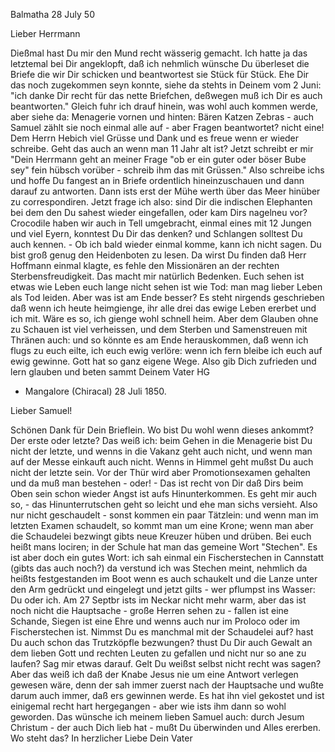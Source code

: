  Balmatha 28 July 50

Lieber Herrmann

Dießmal hast Du mir den Mund recht wässerig gemacht. Ich hatte ja das letztemal bei Dir angeklopft, daß ich nehmlich wünsche Du überleset die Briefe die wir Dir schicken und beantwortest sie Stück für Stück. Ehe Dir das noch zugekommen seyn konnte, siehe da stehts in Deinem vom 2 Juni: "ich danke Dir recht für das nette Briefchen, deßwegen muß ich Dir es auch beantworten." Gleich fuhr ich drauf hinein, was wohl auch kommen werde, aber siehe da: Menagerie vornen und hinten: Bären Katzen Zebras - auch Samuel zählt sie noch einmal alle auf - aber Fragen beantwortet? nicht eine! Dem Herrn Hebich viel Grüsse und Dank und es freue wenn er wieder schreibe. Geht das auch an wenn man 11 Jahr alt ist? Jetzt schreibt er mir "Dein Herrmann geht an meiner Frage "ob er ein guter oder böser Bube sey" fein hübsch vorüber - schreib ihm das mit Grüssen." Also schreibe ichs und hoffe Du fangest an in Briefe ordentlich hineinzuschauen und dann darauf zu antworten. Dann ists erst der Mühe werth über das Meer hinüber zu correspondiren. Jetzt frage ich also: sind Dir die indischen Elephanten bei dem den Du sahest wieder eingefallen, oder kam Dirs nagelneu vor? Crocodile haben wir auch in Tell umgebracht, einmal eines mit 12 Jungen und viel Eyern, konntest Du Dir das denken? und Schlangen solltest Du auch kennen. - Ob ich bald wieder einmal komme, kann ich nicht sagen. Du bist groß genug den Heidenboten zu lesen. Da wirst Du finden daß Herr Hoffmann einmal klagte, es fehle den Missionären an der rechten Sterbensfreudigkeit. Das macht mir natürlich Bedenken. Euch sehen ist etwas wie Leben euch lange nicht sehen ist wie Tod: man mag lieber Leben als Tod leiden. Aber was ist am Ende besser? Es steht nirgends geschrieben daß wenn ich heute heimgienge, ihr alle drei das ewige Leben ererbet und ich mit. Wäre es so, ich gienge wohl schnell heim. Aber dem Glauben ohne zu Schauen ist viel verheissen, und dem Sterben und Samenstreuen mit Thränen auch: und so könnte es am Ende herauskommen, daß wenn ich flugs zu euch eilte, ich euch ewig verlöre: wenn ich fern bleibe ich euch auf ewig gewinne. Gott hat so ganz eigene Wege. Also gib Dich zufrieden und lern glauben und beten sammt Deinem Vater HG
+ Mangalore (Chiracal) 28 Juli 1850.

Lieber Samuel!

Schönen Dank für Dein Brieflein. Wo bist Du wohl wenn dieses ankommt? Der erste oder letzte? Das weiß ich: beim Gehen in die Menagerie bist Du nicht der letzte, und wenns in die Vakanz geht auch nicht, und wenn man auf der Messe einkauft auch nicht. Wenns in Himmel geht mußst Du auch nicht der letzte sein. Vor der Thür wird aber Promotionsexamen gehalten und da muß man bestehen - oder! - Das ist recht von Dir daß Dirs beim Oben sein schon wieder Angst ist aufs Hinunterkommen. Es geht mir auch so, - das Hinunterrutschen geht so leicht und ehe man sichs versieht. Also nur nicht geschaudelt - sonst kommen ein paar Tätzlein: und wenn man im letzten Examen schaudelt, so kommt man um eine Krone; wenn man aber die Schaudelei bezwingt gibts neue Kreuzer hüben und drüben. Bei euch heißt mans lociren; in der Schule hat man das gemeine Wort "Stechen". Es ist aber doch ein gutes Wort: ich sah einmal ein Fischerstechen in Cannstatt (gibts das auch noch?) da verstund ich was Stechen meint, nehmlich da heißts festgestanden im Boot wenn es auch schaukelt und die Lanze unter den Arm gedrückt und eingelegt und jetzt gilts - wer pflumpst ins Wasser: Du oder ich. Am 27 Septbr ists im Neckar nicht mehr warm, aber das ist noch nicht die Hauptsache - große Herren sehen zu - fallen ist eine Schande, Siegen ist eine Ehre und wenns auch nur im Proloco oder im Fischerstechen ist. Nimmst Du es manchmal mit der Schaudelei auf? hast Du auch schon das Trutzköpfle bezwungen? thust Du Dir auch Gewalt an dem lieben Gott und rechten Leuten zu gefallen und nicht nur so ane zu laufen? Sag mir etwas darauf. Gelt Du weißst selbst nicht recht was sagen? Aber das weiß ich daß der Knabe Jesus nie um eine Antwort verlegen gewesen wäre, denn der sah immer zuerst nach der Hauptsache und wußte darum auch immer, daß ers gewinnen werde. Es hat ihn viel gekostet und ist einigemal recht hart hergegangen - aber wie ists ihm dann so wohl geworden. Das wünsche ich meinem lieben Samuel auch: durch Jesum Christum - der auch Dich lieb hat - mußt Du überwinden und Alles ererben. Wo steht das?
 In herzlicher Liebe Dein Vater

